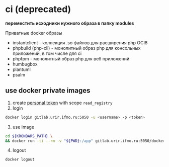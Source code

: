 # ci (deprecated) #

**переместить исходники нужного образа в папку modules**

Приватные docker образы

* instantclient - коллекция .so файлов для расширения php OCI8 
* phpbuild (php-cli) - монолитный образ php для консольных приложений, в том числе для ci
* phpfpm - монолитный образ php для веб приложений
* humbugbox
* plantuml
* psalm

## use docker private images ##

1. create [personal token](https://docs.gitlab.com/ee/user/profile/personal_access_tokens.html) with scope `read_registry`
2. login

```bash
docker login gitlab.urir.ifmo.ru:5050 -u <username> -p <token>
```
3. use image

```bash
cd ${KRONBARS_PATH} \
&& docker run -ti --rm -v "${PWD}:/app" gitlab.urir.ifmo.ru:5050/docker/ci/psalm:latest
```

4. logout

```bash
docker logout
```
